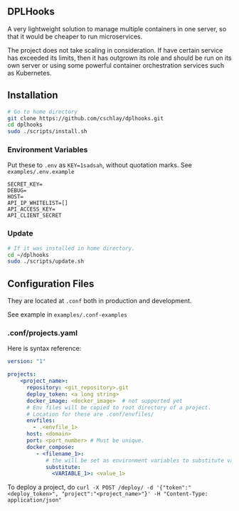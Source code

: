 ## DPLHooks

A very lightweight solution to manage multiple containers in one server,
so that it would be cheaper to run microservices.

The project does not take scaling in consideration.
If have certain service has exceeded its limits, then it has outgrown its role and
should be run on its own server or using some powerful container orchestration services such as Kubernetes.

## Installation

```bash
# Go to home directory
git clone https://github.com/cschlay/dplhooks.git
cd dplhooks
sudo ./scripts/install.sh
```

### Environment Variables

Put these to `.env` as `KEY=1sadsah`, without quotation marks.
See `examples/.env.example`

```
SECRET_KEY=
DEBUG=
HOST=
API_IP_WHITELIST=[]
API_ACCESS_KEY=
API_CLIENT_SECRET
```

### Update

```bash
# If it was installed in home directory.
cd ~/dplhooks
sudo ./scripts/update.sh
```

## Configuration Files

They are located at `.conf` both in production and development.

See example in `examples/.conf-examples`

### .conf/projects.yaml

Here is syntax reference:

```yaml
version: "1"

projects:
    <project_name>:
      repository: <git_repository>.git
      deploy_token: <a long string> 
      docker_image: <docker_image>  # not supported yet
      # Env files will be copied to root directory of a project.
      # Location for these are .conf/envfiles/
      envfiles:
        - .<envfile_1>
      host: <domain>
      port: <port_number> # Must be unique.
      docker_compose:
         - <filename_1>:
            # the will be set as environment variables to substitute values in docker-compose
            substitute:
              <VARIABLE_1>: <value_1>
```

To deploy a project, do `curl -X POST /deploy/ -d '{"token":"<deploy_token>", "project":"<project_name>"}' -H "Content-Type: application/json"`

